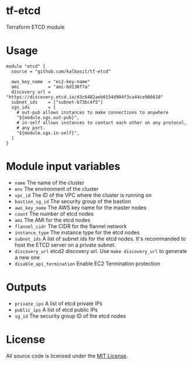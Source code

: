 # tf-etcd
Terraform ETCD module

# Usage

```hcl
module "etcd" {
  source = "github.com/kalbasit/tf-etcd"

  aws_key_name  = "ec2-key-name"
  ami           = "ami-6d138f7a"
  discovery_url = "https://discovery.etcd.io/d3c6482aeb0154d904f3ca44ce986610"
  subnet_ids    = ["subnet-b73bc4f5"]
  sgs_ids       = [
    # out-pub allows instances to make connections to anywhere
    "${module.sgs.out-pub}",
    # in-self allows instances to contact each other on any protocol,
    # any port.
    "${module.sgs.in-self}",
  ]
}
```

# Module input variables

- `name` The name of the cluster
- `env` The environment of the cluster
- `vpc_id` The ID of the VPC where the cluster is running on
- `bastion_sg_id` The security group of the bastion
- `aws_key_name` The AWS key name for the master nodes
- `count` The number of etcd nodes
- `ami` The AMI for the etcd nodes
- `flannel_cidr` The CIDR for the flannel network
- `instance_type` The instance type for the etcd nodes
- `subnet_ids` A list of subnet ids for the etcd nodes. It's recommanded to host the ETCD server on a private subnet.
- `discovery_url` etcd2 discovery url. Use `make discovery_url` to generate a new one
- `disable_api_termination` Enable EC2 Termination protection

# Outputs

- `private_ips` A list of etcd private IPs
- `public_ips` A list of etcd public IPs
- `sg_id` The security group ID of the etcd nodes

# License

All source code is licensed under the [MIT License](LICENSE).
